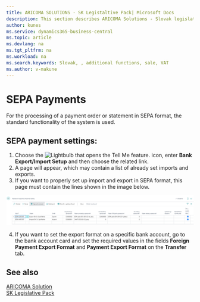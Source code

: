 ```yaml
---
title: ARICOMA SOLUTIONS - SK Legistaltive Pack| Microsoft Docs
description: This section describes ARICOMA Solutions - Slovak legislation
author: kunes
ms.service: dynamics365-business-central
ms.topic: article
ms.devlang: na
ms.tgt_pltfrm: na
ms.workload: na
ms.search.keywords: Slovak, , additional functions, sale, VAT
ms.author: v-makune
---
```


# SEPA Payments

For the processing of a payment order or statement in SEPA format, the standard functionality of the system is used.

## SEPA payment settings:

1. Choose the ![Lightbulb that opens the Tell Me feature.](media/ui-search/search_small.png "Tell me what you want to do") icon, enter **Bank Export/Import Setup** and then choose the related link.
2. A page will appear, which may contain a list of already set imports and exports.
3. If you want to properly set up import and export in SEPA format, this page must contain the lines shown in the image below.

![SEPA Settings](media/SEPA.png)

4. If you want to set the export format on a specific bank account, go to the bank account card and set the required values ​​in the fields **Foreign Payment Export Format** and **Payment Export Format** on the **Transfer** tab.

## See also

[ARICOMA Solution](solutions.md)  
[SK Legislative Pack](sk-legislative-pack.md)
